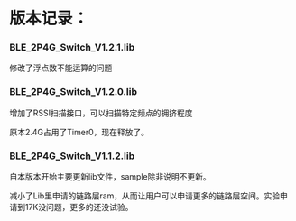 # 版本记录：

### BLE_2P4G_Switch_V1.2.1.lib

修改了浮点数不能运算的问题

### BLE_2P4G_Switch_V1.2.0.lib

增加了RSSI扫描接口，可以扫描特定频点的拥挤程度

原本2.4G占用了Timer0，现在释放了。

### BLE_2P4G_Switch_V1.1.2.lib

自本版本开始主要更新lib文件，sample除非说明不更新。

减小了Lib里申请的链路层ram，从而让用户可以申请更多的链路层空间。实验申请到17K没问题，更多的还没试验。 